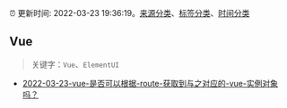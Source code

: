:alarm_clock: 更新时间: 2022-03-23 19:36:19。[来源分类](../README.md)、[标签分类](../TAGS.md)、[时间分类](../TIMELINE.md)

## Vue


> 关键字：`Vue`、`ElementUI`



- [2022-03-23-vue-是否可以根据-route-获取到与之对应的-vue-实例对象吗？](https://www.v2ex.com/t/842448) 